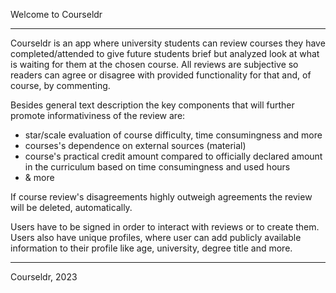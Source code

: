 Welcome to Courseldr

---

Courseldr is an app where university students can review courses they have completed/attended to give future students
brief but analyzed look at what is waiting for them at the chosen course. All reviews are subjective so readers can agree
or disagree with provided functionality for that and, of course, by commenting.

Besides general text description the key components that will further promote informativiness of the review are:
- star/scale evaluation of course difficulty, time consumingness and more
- courses's dependence on external sources (material)
- course's practical credit amount compared to officially declared amount in the curriculum based on time consumingness and used hours
- & more

If course review's disagreements highly outweigh agreements the review will be deleted, automatically.

Users have to be signed in order to interact with reviews or to create them. Users also have unique profiles, where user can add publicly
available information to their profile like age, university, degree title and more.

---

Courseldr, 2023
